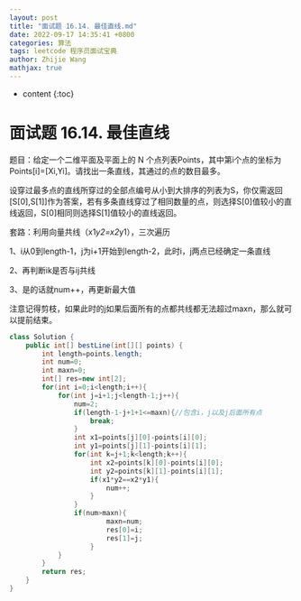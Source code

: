 ```yaml
---
layout: post
title: "面试题 16.14. 最佳直线.md"
date: 2022-09-17 14:35:41 +0800
categories: 算法
tags: leetcode 程序员面试宝典
author: Zhijie Wang
mathjax: true
---
```



* content
{:toc}














# 面试题 16.14. 最佳直线

题目：给定一个二维平面及平面上的 N 个点列表Points，其中第i个点的坐标为Points[i]=[Xi,Yi]。请找出一条直线，其通过的点的数目最多。

设穿过最多点的直线所穿过的全部点编号从小到大排序的列表为S，你仅需返回[S[0],S[1]]作为答案，若有多条直线穿过了相同数量的点，则选择S[0]值较小的直线返回，S[0]相同则选择S[1]值较小的直线返回。

套路：利用向量共线（x1*y2=x2*y1），三次遍历

1、i从0到length-1，j为i+1开始到length-2，此时i，j两点已经确定一条直线

2、再判断ik是否与ij共线

3、是的话就num++，再更新最大值

注意记得剪枝，如果此时的j如果后面所有的点都共线都无法超过maxn，那么就可以提前结束。

```java
class Solution {
    public int[] bestLine(int[][] points) {
        int length=points.length;
        int num=0;
        int maxn=0;
        int[] res=new int[2];
        for(int i=0;i<length;i++){
            for(int j=i+1;j<length-1;j++){
                num=2;
                if(length-1-j+1+1<=maxn){//包含i，j以及j后面所有点
                    break;
                }
                int x1=points[j][0]-points[i][0];
                int y1=points[j][1]-points[i][1];
                for(int k=j+1;k<length;k++){
                    int x2=points[k][0]-points[i][0];
                    int y2=points[k][1]-points[i][1];
                    if(x1*y2==x2*y1){
                        num++;
                    }
                }
                if(num>maxn){
                        maxn=num;
                        res[0]=i;
                        res[1]=j;
                    }
            }
        }
        return res;
    }
}
```
